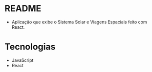 # README 

- Aplicação que exibe o Sistema Solar e Viagens Espaciais feito com React.

# Tecnologias

- JavaScript
- React
